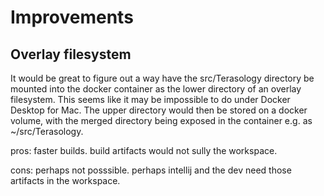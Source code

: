 # Improvements

## Overlay filesystem
It would be great to figure out a way have the src/Terasology directory
be mounted into the docker container as the lower directory of an overlay
filesystem. This seems like it may be impossible to do under Docker Desktop
for Mac. The upper directory would then be stored on a docker volume, with
the merged directory being exposed in the container e.g. as ~/src/Terasology.

pros: faster builds. build artifacts would not sully the workspace.

cons: perhaps not posssible. perhaps intellij and the dev need those artifacts
      in the workspace.
